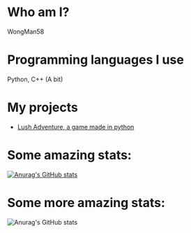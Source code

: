 # Who am I?

WongMan58

# Programming languages I use

Python, C++ (A bit)

# My projects

- [Lush Adventure, a game made in python](https://github.com/WongMan58/lush-adventure)

# Some amazing stats:

[![Anurag's GitHub stats](https://github-readme-stats.vercel.app/api?username=WongMan58&show_icons=true&theme=dark)](https://github.com/anuraghazra/github-readme-stats)

# Some more amazing stats:

![Anurag's GitHub stats](https://github-readme-stats.vercel.app/api?username=WongMan58&hide=stars,prs,issues,contribs&theme=dark)

<!---
WongMan58/WongMan58 is a ✨ special ✨ repository because its `README.md` (this file) appears on your GitHub profile.
You can click the Preview link to take a look at your changes.
--->
